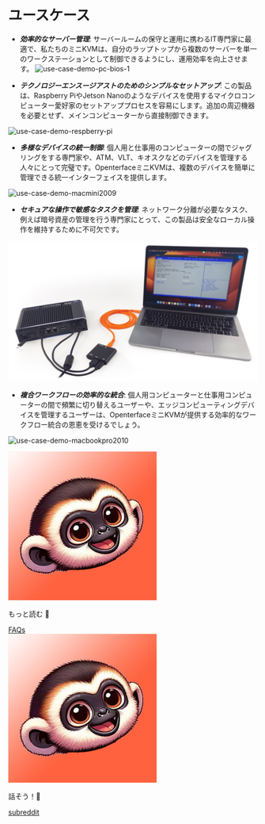 # ユースケース
* ***効率的なサーバー管理***: サーバールームの保守と運用に携わるIT専門家に最適で、私たちのミニKVMは、自分のラップトップから複数のサーバーを単一のワークステーションとして制御できるようにし、運用効率を向上させます。
![use-case-demo-pc-bios-1](/images/product/use-case-demo-pc-bios-1.jpg)

* ***テクノロジーエンスージアストのためのシンプルなセットアップ***: この製品は、Raspberry PiやJetson Nanoのようなデバイスを使用するマイクロコンピューター愛好家のセットアッププロセスを容易にします。追加の周辺機器を必要とせず、メインコンピューターから直接制御できます。

![use-case-demo-respberry-pi](/images/product/use-case-demo-respberry-pi.jpg)

* ***多様なデバイスの統一制御***: 個人用と仕事用のコンピューターの間でジャグリングをする専門家や、ATM、VLT、キオスクなどのデバイスを管理する人々にとって完璧です。OpenterfaceミニKVMは、複数のデバイスを簡単に管理できる統一インターフェイスを提供します。

![use-case-demo-macmini2009](/images/product/use-case-demo-macmini2009-3.jpg)

* ***セキュアな操作で敏感なタスクを管理***: ネットワーク分離が必要なタスク、例えば暗号資産の管理を行う専門家にとって、この製品は安全なローカル操作を維持するために不可欠です。

![use-case-demo-industrial-pc](images/product/use-case-demo-industrial-pc.jpg)

* ***複合ワークフローの効率的な統合***: 個人用コンピューターと仕事用コンピューターの間で頻繁に切り替えるユーザーや、エッジコンピューティングデバイスを管理するユーザーは、OpenterfaceミニKVMが提供する効率的なワークフロー統合の恩恵を受けるでしょう。

![use-case-demo-macbookpro2010](/images/product/use-case-demo-macbookpro2010.jpg)

<section class="dialogue-section-white" id="dialogues-section">
    <div class="container">
        <div class="callout-button-container">
            <div class="dialogue-bubble" id="op-bubble">
                <img src="/images/op-avatar.jpg" alt="Avatar" class="avatar" draggable="false">
                <p>もっと読む 📖</p>
                <a href="/faq" class="md-button md-button--primary" id="join-waitlist-button">FAQs</a>
            </div>
            <div class="dialogue-bubble" id="op-bubble">
                <img src="/images/op-avatar.jpg" alt="Avatar" class="avatar" draggable="false">
                <p>話そう！💬</p>
                <a href="https://www.reddit.com/r/Openterface_miniKVM/" class="md-button md-button--primary" id="join-waitlist-button">subreddit</a>
            </div>
        </div>
    </div>
</section>